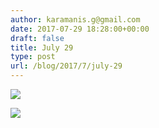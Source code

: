 ```yaml
---
author: karamanis.g@gmail.com
date: 2017-07-29 18:28:00+00:00
draft: false
title: July 29
type: post
url: /blog/2017/7/july-29
---
```




  
   ![](https://images.squarespace-cdn.com/content/v1/4f3f61bae4b063b909445965/1501349359339-TDM50AVP0PVT2IGB35RA/ke17ZwdGBToddI8pDm48kLSERMgCVymnItqhne5EfYV7gQa3H78H3Y0txjaiv_0fDoOvxcdMmMKkDsyUqMSsMWxHk725yiiHCCLfrh8O1z5QHyNOqBUUEtDDsRWrJLTmMCg6RGY8TrcVSOIk4QoDPnvjthEs8TAhVmYN7i_-QaEW7L_Q40KNxq4S2FLq3V0y/IMG_1961.jpg?format=original)

  

  
   ![](https://images.squarespace-cdn.com/content/v1/4f3f61bae4b063b909445965/1501349359484-D3SULT2BQ9BPVXPH07HW/ke17ZwdGBToddI8pDm48kLSERMgCVymnItqhne5EfYV7gQa3H78H3Y0txjaiv_0fDoOvxcdMmMKkDsyUqMSsMWxHk725yiiHCCLfrh8O1z5QHyNOqBUUEtDDsRWrJLTmMCg6RGY8TrcVSOIk4QoDPnvjthEs8TAhVmYN7i_-QaEW7L_Q40KNxq4S2FLq3V0y/IMG_1965.jpg?format=original)

  


